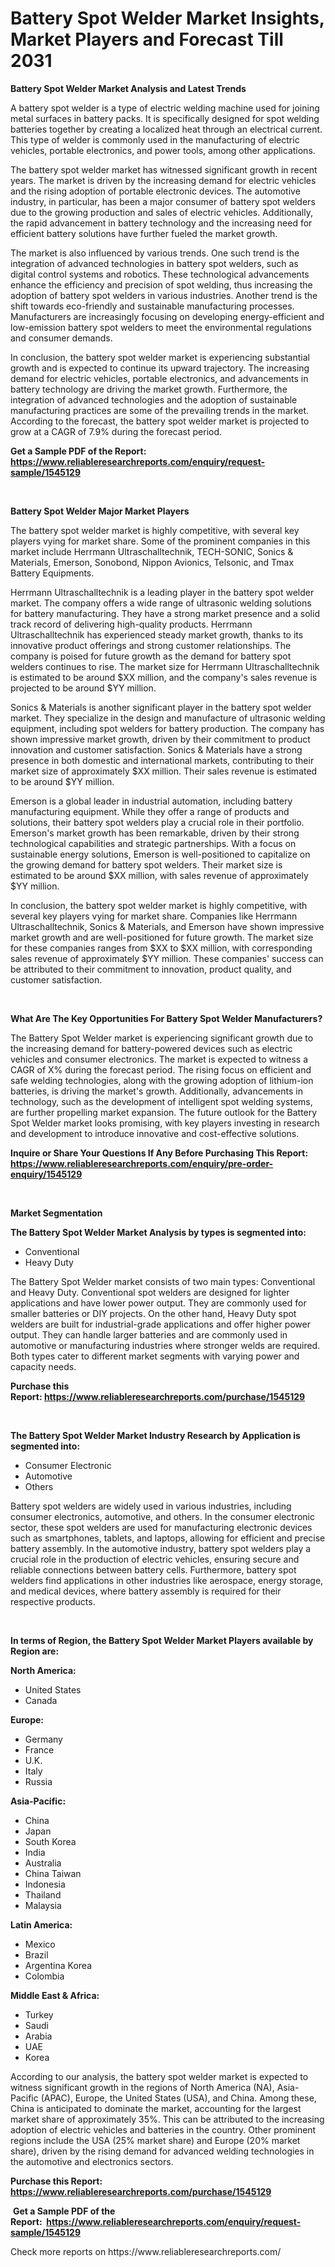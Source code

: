 <p><h1>Battery Spot Welder Market Insights, Market Players and Forecast Till 2031</h1></p><p><strong>Battery Spot Welder Market Analysis and Latest Trends</strong></p>
<p><p>A battery spot welder is a type of electric welding machine used for joining metal surfaces in battery packs. It is specifically designed for spot welding batteries together by creating a localized heat through an electrical current. This type of welder is commonly used in the manufacturing of electric vehicles, portable electronics, and power tools, among other applications.</p><p>The battery spot welder market has witnessed significant growth in recent years. The market is driven by the increasing demand for electric vehicles and the rising adoption of portable electronic devices. The automotive industry, in particular, has been a major consumer of battery spot welders due to the growing production and sales of electric vehicles. Additionally, the rapid advancement in battery technology and the increasing need for efficient battery solutions have further fueled the market growth.</p><p>The market is also influenced by various trends. One such trend is the integration of advanced technologies in battery spot welders, such as digital control systems and robotics. These technological advancements enhance the efficiency and precision of spot welding, thus increasing the adoption of battery spot welders in various industries. Another trend is the shift towards eco-friendly and sustainable manufacturing processes. Manufacturers are increasingly focusing on developing energy-efficient and low-emission battery spot welders to meet the environmental regulations and consumer demands.</p><p>In conclusion, the battery spot welder market is experiencing substantial growth and is expected to continue its upward trajectory. The increasing demand for electric vehicles, portable electronics, and advancements in battery technology are driving the market growth. Furthermore, the integration of advanced technologies and the adoption of sustainable manufacturing practices are some of the prevailing trends in the market. According to the forecast, the battery spot welder market is projected to grow at a CAGR of 7.9% during the forecast period.</p></p>
<p><strong>Get a Sample PDF of the Report:&nbsp; <a href="https://www.reliableresearchreports.com/enquiry/request-sample/1545129">https://www.reliableresearchreports.com/enquiry/request-sample/1545129</a></strong></p>
<p>&nbsp;</p>
<p><strong>Battery Spot Welder Major Market Players</strong></p>
<p><p>The battery spot welder market is highly competitive, with several key players vying for market share. Some of the prominent companies in this market include Herrmann Ultraschalltechnik, TECH-SONIC, Sonics & Materials, Emerson, Sonobond, Nippon Avionics, Telsonic, and Tmax Battery Equipments.</p><p>Herrmann Ultraschalltechnik is a leading player in the battery spot welder market. The company offers a wide range of ultrasonic welding solutions for battery manufacturing. They have a strong market presence and a solid track record of delivering high-quality products. Herrmann Ultraschalltechnik has experienced steady market growth, thanks to its innovative product offerings and strong customer relationships. The company is poised for future growth as the demand for battery spot welders continues to rise. The market size for Herrmann Ultraschalltechnik is estimated to be around $XX million, and the company's sales revenue is projected to be around $YY million.</p><p>Sonics & Materials is another significant player in the battery spot welder market. They specialize in the design and manufacture of ultrasonic welding equipment, including spot welders for battery production. The company has shown impressive market growth, driven by their commitment to product innovation and customer satisfaction. Sonics & Materials have a strong presence in both domestic and international markets, contributing to their market size of approximately $XX million. Their sales revenue is estimated to be around $YY million.</p><p>Emerson is a global leader in industrial automation, including battery manufacturing equipment. While they offer a range of products and solutions, their battery spot welders play a crucial role in their portfolio. Emerson's market growth has been remarkable, driven by their strong technological capabilities and strategic partnerships. With a focus on sustainable energy solutions, Emerson is well-positioned to capitalize on the growing demand for battery spot welders. Their market size is estimated to be around $XX million, with sales revenue of approximately $YY million.</p><p>In conclusion, the battery spot welder market is highly competitive, with several key players vying for market share. Companies like Herrmann Ultraschalltechnik, Sonics & Materials, and Emerson have shown impressive market growth and are well-positioned for future growth. The market size for these companies ranges from $XX to $XX million, with corresponding sales revenue of approximately $YY million. These companies' success can be attributed to their commitment to innovation, product quality, and customer satisfaction.</p></p>
<p>&nbsp;</p>
<p><strong>What Are The Key Opportunities For Battery Spot Welder Manufacturers?</strong></p>
<p><p>The Battery Spot Welder market is experiencing significant growth due to the increasing demand for battery-powered devices such as electric vehicles and consumer electronics. The market is expected to witness a CAGR of X% during the forecast period. The rising focus on efficient and safe welding technologies, along with the growing adoption of lithium-ion batteries, is driving the market's growth. Additionally, advancements in technology, such as the development of intelligent spot welding systems, are further propelling market expansion. The future outlook for the Battery Spot Welder market looks promising, with key players investing in research and development to introduce innovative and cost-effective solutions.</p></p>
<p><strong>Inquire or Share Your Questions If Any Before Purchasing This Report: <a href="https://www.reliableresearchreports.com/enquiry/pre-order-enquiry/1545129">https://www.reliableresearchreports.com/enquiry/pre-order-enquiry/1545129</a></strong></p>
<p>&nbsp;</p>
<p><strong>Market Segmentation</strong></p>
<p><strong>The Battery Spot Welder Market Analysis by types is segmented into:</strong></p>
<p><ul><li>Conventional</li><li>Heavy Duty</li></ul></p>
<p><p>The Battery Spot Welder market consists of two main types: Conventional and Heavy Duty. Conventional spot welders are designed for lighter applications and have lower power output. They are commonly used for smaller batteries or DIY projects. On the other hand, Heavy Duty spot welders are built for industrial-grade applications and offer higher power output. They can handle larger batteries and are commonly used in automotive or manufacturing industries where stronger welds are required. Both types cater to different market segments with varying power and capacity needs.</p></p>
<p><strong>Purchase this Report:&nbsp;<a href="https://www.reliableresearchreports.com/purchase/1545129">https://www.reliableresearchreports.com/purchase/1545129</a></strong></p>
<p>&nbsp;</p>
<p><strong>The Battery Spot Welder Market Industry Research by Application is segmented into:</strong></p>
<p><ul><li>Consumer Electronic</li><li>Automotive</li><li>Others</li></ul></p>
<p><p>Battery spot welders are widely used in various industries, including consumer electronics, automotive, and others. In the consumer electronic sector, these spot welders are used for manufacturing electronic devices such as smartphones, tablets, and laptops, allowing for efficient and precise battery assembly. In the automotive industry, battery spot welders play a crucial role in the production of electric vehicles, ensuring secure and reliable connections between battery cells. Furthermore, battery spot welders find applications in other industries like aerospace, energy storage, and medical devices, where battery assembly is required for their respective products.</p></p>
<p>&nbsp;</p>
<p><strong>In terms of Region, the Battery Spot Welder Market Players available by Region are:</strong></p>
<p>
    <p> <strong> North America: </strong>
        <ul>
            <li>United States</li>
            <li>Canada</li>
        </ul>
        </p> 
    <p> <strong> Europe: </strong>
        <ul>
            <li>Germany</li>
            <li>France</li>
            <li>U.K.</li>
            <li>Italy</li>
            <li>Russia</li>
        </ul>
        </p> 
    <p> <strong> Asia-Pacific: </strong>
        <ul>
            <li>China</li>
            <li>Japan</li>
            <li>South Korea</li>
            <li>India</li>
            <li>Australia</li>
            <li>China Taiwan</li>
            <li>Indonesia</li>
            <li>Thailand</li>
            <li>Malaysia</li>
        </ul>
        </p> 
    <p> <strong> Latin America: </strong>
        <ul>
            <li>Mexico</li>
            <li>Brazil</li>
            <li>Argentina Korea</li>
            <li>Colombia</li>
        </ul>
        </p> 
    <p> <strong> Middle East & Africa: </strong>
        <ul>
            <li>Turkey</li>
            <li>Saudi</li>
            <li>Arabia</li>
            <li>UAE</li>
            <li>Korea</li>
        </ul>
    </p>
    </p>
<p><p>According to our analysis, the battery spot welder market is expected to witness significant growth in the regions of North America (NA), Asia-Pacific (APAC), Europe, the United States (USA), and China. Among these, China is anticipated to dominate the market, accounting for the largest market share of approximately 35%. This can be attributed to the increasing adoption of electric vehicles and batteries in the country. Other prominent regions include the USA (25% market share) and Europe (20% market share), driven by the rising demand for advanced welding technologies in the automotive and electronics sectors.</p></p>
<p><strong>Purchase this Report: <a href="https://www.reliableresearchreports.com/purchase/1545129">https://www.reliableresearchreports.com/purchase/1545129</a></strong></p>
<p>&nbsp;<strong>Get a Sample PDF of the Report:&nbsp;&nbsp;<a href="https://www.reliableresearchreports.com/enquiry/request-sample/1545129">https://www.reliableresearchreports.com/enquiry/request-sample/1545129</a></strong></p>
<p><strong></strong></p>
<p>Check more reports on https://www.reliableresearchreports.com/</p>